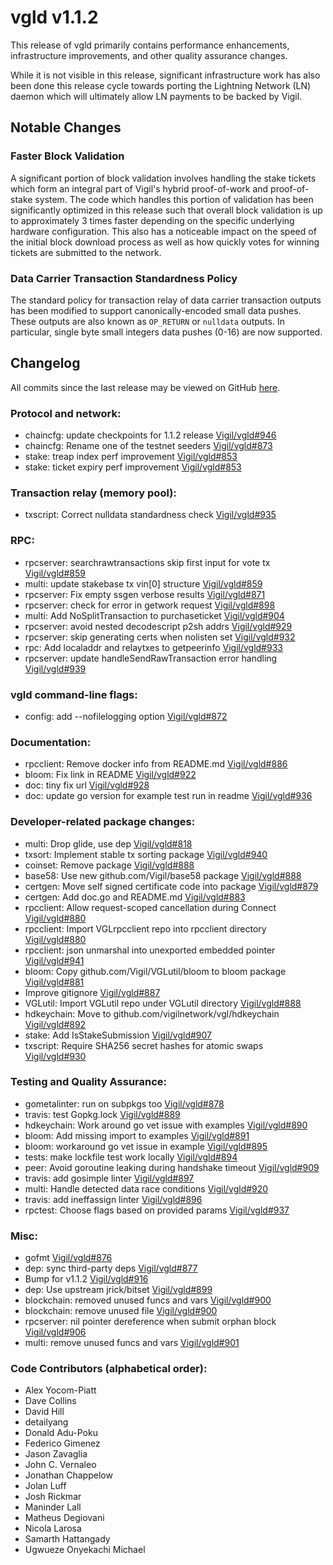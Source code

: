 # vgld v1.1.2

This release of vgld primarily contains performance enhancements, infrastructure
improvements, and other quality assurance changes.

While it is not visible in this release, significant infrastructure work has
also been done this release cycle towards porting the Lightning Network (LN)
daemon which will ultimately allow LN payments to be backed by Vigil.

## Notable Changes

### Faster Block Validation

A significant portion of block validation involves handling the stake tickets
which form an integral part of Vigil's hybrid proof-of-work and proof-of-stake
system.  The code which handles this portion of validation has been
significantly optimized in this release such that overall block validation is
up to approximately 3 times faster depending on the specific underlying hardware
configuration.  This also has a noticeable impact on the speed of the initial
block download process as well as how quickly votes for winning tickets are
submitted to the network.

### Data Carrier Transaction Standardness Policy

The standard policy for transaction relay of data carrier transaction outputs
has been modified to support canonically-encoded small data pushes.  These
outputs are also known as `OP_RETURN` or `nulldata` outputs.  In particular,
single byte small integers data pushes (0-16) are now supported.

## Changelog

All commits since the last release may be viewed on GitHub [here](https://github.com/vigilnetwork/vgl/compare/v1.1.0...v1.1.2).

### Protocol and network:
- chaincfg: update checkpoints for 1.1.2 release [Vigil/vgld#946](https://github.com/vigilnetwork/vgl/pull/946)
- chaincfg: Rename one of the testnet seeders [Vigil/vgld#873](https://github.com/vigilnetwork/vgl/pull/873)
- stake: treap index perf improvement [Vigil/vgld#853](https://github.com/vigilnetwork/vgl/pull/853)
- stake: ticket expiry perf improvement [Vigil/vgld#853](https://github.com/vigilnetwork/vgl/pull/853)

### Transaction relay (memory pool):

- txscript: Correct nulldata standardness check [Vigil/vgld#935](https://github.com/vigilnetwork/vgl/pull/935)

### RPC:

- rpcserver: searchrawtransactions skip first input for vote tx [Vigil/vgld#859](https://github.com/vigilnetwork/vgl/pull/859)
- multi: update stakebase tx vin[0] structure [Vigil/vgld#859](https://github.com/vigilnetwork/vgl/pull/859)
- rpcserver: Fix empty ssgen verbose results [Vigil/vgld#871](https://github.com/vigilnetwork/vgl/pull/871)
- rpcserver: check for error in getwork request [Vigil/vgld#898](https://github.com/vigilnetwork/vgl/pull/898)
- multi: Add NoSplitTransaction to purchaseticket [Vigil/vgld#904](https://github.com/vigilnetwork/vgl/pull/904)
- rpcserver: avoid nested decodescript p2sh addrs [Vigil/vgld#929](https://github.com/vigilnetwork/vgl/pull/929)
- rpcserver: skip generating certs when nolisten set [Vigil/vgld#932](https://github.com/vigilnetwork/vgl/pull/932)
- rpc: Add localaddr and relaytxes to getpeerinfo [Vigil/vgld#933](https://github.com/vigilnetwork/vgl/pull/933)
- rpcserver: update handleSendRawTransaction error handling [Vigil/vgld#939](https://github.com/vigilnetwork/vgl/pull/939)

### vgld command-line flags:

- config: add --nofilelogging option [Vigil/vgld#872](https://github.com/vigilnetwork/vgl/pull/872)

### Documentation:

- rpcclient: Remove docker info from README.md [Vigil/vgld#886](https://github.com/vigilnetwork/vgl/pull/886)
- bloom: Fix link in README [Vigil/vgld#922](https://github.com/vigilnetwork/vgl/pull/922)
- doc: tiny fix url [Vigil/vgld#928](https://github.com/vigilnetwork/vgl/pull/928)
- doc: update go version for example test run in readme [Vigil/vgld#936](https://github.com/vigilnetwork/vgl/pull/936)

### Developer-related package changes:

- multi: Drop glide, use dep [Vigil/vgld#818](https://github.com/vigilnetwork/vgl/pull/818)
- txsort: Implement stable tx sorting package  [Vigil/vgld#940](https://github.com/vigilnetwork/vgl/pull/940)
- coinset: Remove package [Vigil/vgld#888](https://github.com/vigilnetwork/vgl/pull/888)
- base58: Use new github.com/Vigil/base58 package [Vigil/vgld#888](https://github.com/vigilnetwork/vgl/pull/888)
- certgen: Move self signed certificate code into package [Vigil/vgld#879](https://github.com/vigilnetwork/vgl/pull/879)
- certgen: Add doc.go and README.md [Vigil/vgld#883](https://github.com/vigilnetwork/vgl/pull/883)
- rpcclient: Allow request-scoped cancellation during Connect [Vigil/vgld#880](https://github.com/vigilnetwork/vgl/pull/880)
- rpcclient: Import VGLrpcclient repo into rpcclient directory [Vigil/vgld#880](https://github.com/vigilnetwork/vgl/pull/880)
- rpcclient: json unmarshal into unexported embedded pointer  [Vigil/vgld#941](https://github.com/vigilnetwork/vgl/pull/941)
- bloom: Copy github.com/Vigil/VGLutil/bloom to bloom package [Vigil/vgld#881](https://github.com/vigilnetwork/vgl/pull/881)
- Improve gitignore [Vigil/vgld#887](https://github.com/vigilnetwork/vgl/pull/887)
- VGLutil: Import VGLutil repo under VGLutil directory [Vigil/vgld#888](https://github.com/vigilnetwork/vgl/pull/888)
- hdkeychain: Move to github.com/vigilnetwork/vgl/hdkeychain [Vigil/vgld#892](https://github.com/vigilnetwork/vgl/pull/892)
- stake: Add IsStakeSubmission [Vigil/vgld#907](https://github.com/vigilnetwork/vgl/pull/907)
- txscript: Require SHA256 secret hashes for atomic swaps [Vigil/vgld#930](https://github.com/vigilnetwork/vgl/pull/930)

### Testing and Quality Assurance:

- gometalinter: run on subpkgs too [Vigil/vgld#878](https://github.com/vigilnetwork/vgl/pull/878)
- travis: test Gopkg.lock [Vigil/vgld#889](https://github.com/vigilnetwork/vgl/pull/889)
- hdkeychain: Work around go vet issue with examples [Vigil/vgld#890](https://github.com/vigilnetwork/vgl/pull/890)
- bloom: Add missing import to examples [Vigil/vgld#891](https://github.com/vigilnetwork/vgl/pull/891)
- bloom: workaround go vet issue in example [Vigil/vgld#895](https://github.com/vigilnetwork/vgl/pull/895)
- tests: make lockfile test work locally [Vigil/vgld#894](https://github.com/vigilnetwork/vgl/pull/894)
- peer: Avoid goroutine leaking during handshake timeout [Vigil/vgld#909](https://github.com/vigilnetwork/vgl/pull/909)
- travis: add gosimple linter [Vigil/vgld#897](https://github.com/vigilnetwork/vgl/pull/897)
- multi: Handle detected data race conditions [Vigil/vgld#920](https://github.com/vigilnetwork/vgl/pull/920)
- travis: add ineffassign linter [Vigil/vgld#896](https://github.com/vigilnetwork/vgl/pull/896)
- rpctest: Choose flags based on provided params [Vigil/vgld#937](https://github.com/vigilnetwork/vgl/pull/937)

### Misc:

- gofmt [Vigil/vgld#876](https://github.com/vigilnetwork/vgl/pull/876)
- dep: sync third-party deps [Vigil/vgld#877](https://github.com/vigilnetwork/vgl/pull/877)
- Bump for v1.1.2 [Vigil/vgld#916](https://github.com/vigilnetwork/vgl/pull/916)
- dep: Use upstream jrick/bitset [Vigil/vgld#899](https://github.com/vigilnetwork/vgl/pull/899)
- blockchain: removed unused funcs and vars [Vigil/vgld#900](https://github.com/vigilnetwork/vgl/pull/900)
- blockchain: remove unused file [Vigil/vgld#900](https://github.com/vigilnetwork/vgl/pull/900)
- rpcserver: nil pointer dereference when submit orphan block [Vigil/vgld#906](https://github.com/vigilnetwork/vgl/pull/906)
- multi: remove unused funcs and vars [Vigil/vgld#901](https://github.com/vigilnetwork/vgl/pull/901)

### Code Contributors (alphabetical order):

- Alex Yocom-Piatt
- Dave Collins
- David Hill
- detailyang
- Donald Adu-Poku
- Federico Gimenez
- Jason Zavaglia
- John C. Vernaleo
- Jonathan Chappelow
- Jolan Luff
- Josh Rickmar
- Maninder Lall
- Matheus Degiovani
- Nicola Larosa
- Samarth Hattangady
- Ugwueze Onyekachi Michael
